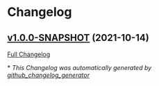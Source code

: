 # Changelog

## [v1.0.0-SNAPSHOT](https://github.com/NASA-PDS/big-data-harvest-client/tree/v1.0.0-SNAPSHOT) (2021-10-14)

[Full Changelog](https://github.com/NASA-PDS/big-data-harvest-client/compare/f21d28932d4e224d97686ac49fc2e4620a8c93fa...v1.0.0-SNAPSHOT)



\* *This Changelog was automatically generated by [github_changelog_generator](https://github.com/github-changelog-generator/github-changelog-generator)*
